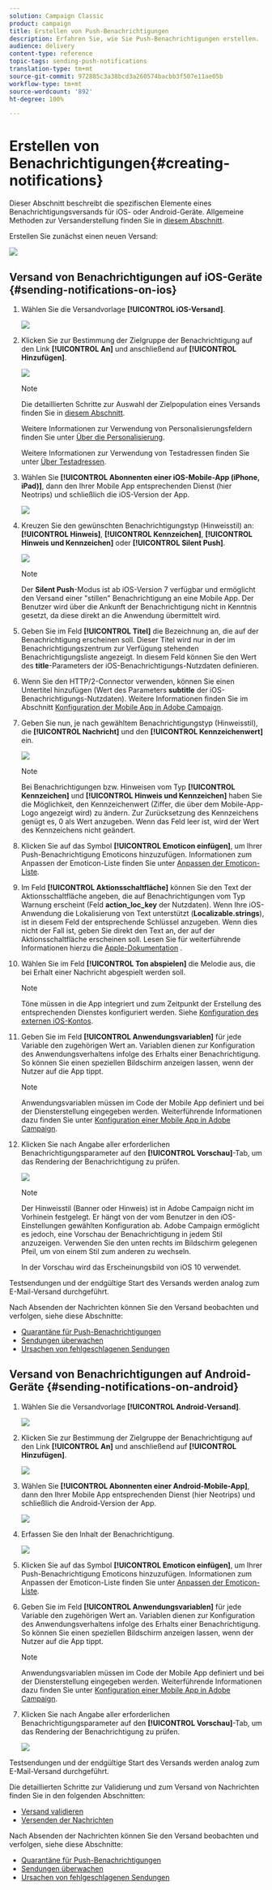 ```yaml
---
solution: Campaign Classic
product: campaign
title: Erstellen von Push-Benachrichtigungen
description: Erfahren Sie, wie Sie Push-Benachrichtigungen erstellen.
audience: delivery
content-type: reference
topic-tags: sending-push-notifications
translation-type: tm+mt
source-git-commit: 972885c3a38bcd3a260574bacbb3f507e11ae05b
workflow-type: tm+mt
source-wordcount: '892'
ht-degree: 100%

---
```



# Erstellen von Benachrichtigungen{#creating-notifications}

Dieser Abschnitt beschreibt die spezifischen Elemente eines Benachrichtigungsversands für iOS- oder Android-Geräte. Allgemeine Methoden zur Versanderstellung finden Sie in [diesem Abschnitt](../../delivery/using/steps-about-delivery-creation-steps.md).

Erstellen Sie zunächst einen neuen Versand:

![](assets/nmac_delivery_1.png)

## Versand von Benachrichtigungen auf iOS-Geräte {#sending-notifications-on-ios}

1. Wählen Sie die Versandvorlage **[!UICONTROL iOS-Versand]**.

   ![](assets/nmac_delivery_ios_1.png)

1. Klicken Sie zur Bestimmung der Zielgruppe der Benachrichtigung auf den Link **[!UICONTROL An]** und anschließend auf **[!UICONTROL Hinzufügen]**.

   ![](assets/nmac_delivery_ios_2.png)

   >[!NOTE]
   >
   >Die detaillierten Schritte zur Auswahl der Zielpopulation eines Versands finden Sie in [diesem Abschnitt](../../delivery/using/steps-defining-the-target-population.md).
   >
   >Weitere Informationen zur Verwendung von Personalisierungsfeldern finden Sie unter [Über die Personalisierung](../../delivery/using/about-personalization.md).
   >
   >Weitere Informationen zur Verwendung von Testadressen finden Sie unter [Über Testadressen](../../delivery/using/about-seed-addresses.md).

1. Wählen Sie **[!UICONTROL Abonnenten einer iOS-Mobile-App (iPhone, iPad)]**, dann den Ihrer Mobile App entsprechenden Dienst (hier Neotrips) und schließlich die iOS-Version der App.

   ![](assets/nmac_delivery_ios_3.png)

1. Kreuzen Sie den gewünschten Benachrichtigungstyp (Hinweisstil) an: **[!UICONTROL Hinweis]**, **[!UICONTROL Kennzeichen]**, **[!UICONTROL Hinweis und Kennzeichen]** oder **[!UICONTROL Silent Push]**.

   ![](assets/nmac_delivery_ios_4.png)

   >[!NOTE]
   >
   >Der **Silent Push**-Modus ist ab iOS-Version 7 verfügbar und ermöglicht den Versand einer &quot;stillen&quot; Benachrichtigung an eine Mobile App. Der Benutzer wird über die Ankunft der Benachrichtigung nicht in Kenntnis gesetzt, da diese direkt an die Anwendung übermittelt wird.

1. Geben Sie im Feld **[!UICONTROL Titel]** die Bezeichnung an, die auf der Benachrichtigung erscheinen soll. Dieser Titel wird nur in der im Benachrichtigungszentrum zur Verfügung stehenden Benachrichtigungsliste angezeigt. In diesem Feld können Sie den Wert des **title**-Parameters der iOS-Benachrichtigungs-Nutzdaten definieren.

1. Wenn Sie den HTTP/2-Connector verwenden, können Sie einen Untertitel hinzufügen (Wert des Parameters **subtitle** der iOS-Benachrichtigungs-Nutzdaten). Weitere Informationen finden Sie im Abschnitt [Konfiguration der Mobile App in Adobe Campaign](../../delivery/using/configuring-the-mobile-application.md).

1. Geben Sie nun, je nach gewähltem Benachrichtigungstyp (Hinweisstil), die **[!UICONTROL Nachricht]** und den **[!UICONTROL Kennzeichenwert]** ein.

   ![](assets/nmac_delivery_ios_5.png)

   >[!NOTE]
   >
   >Bei Benachrichtigungen bzw. Hinweisen vom Typ **[!UICONTROL Kennzeichen]** und **[!UICONTROL Hinweis und Kennzeichen]** haben Sie die Möglichkeit, den Kennzeichenwert (Ziffer, die über dem Mobile-App-Logo angezeigt wird) zu ändern. Zur Zurücksetzung des Kennzeichens genügt es, 0 als Wert anzugeben. Wenn das Feld leer ist, wird der Wert des Kennzeichens nicht geändert.

1. Klicken Sie auf das Symbol **[!UICONTROL Emoticon einfügen]**, um Ihrer Push-Benachrichtigung Emoticons hinzuzufügen. Informationen zum Anpassen der Emoticon-Liste finden Sie unter [Anpassen der Emoticon-Liste](../../delivery/using/customizing-emoticon-list.md).

1. Im Feld **[!UICONTROL Aktionsschaltfläche]** können Sie den Text der Aktionsschaltfläche angeben, die auf Benachrichtigungen vom Typ Warnung erscheint (Feld **action_loc_key** der Nutzdaten). Wenn Ihre iOS-Anwendung die Lokalisierung von Text unterstützt (**Localizable.strings**), ist in diesem Feld der entsprechende Schlüssel anzugeben. Wenn dies nicht der Fall ist, geben Sie direkt den Text an, der auf der Aktionsschaltfläche erscheinen soll. Lesen Sie für weiterführende Informationen hierzu die [Apple-Dokumentation](https://developer.apple.com/library/archive/documentation/NetworkingInternet/Conceptual/RemoteNotificationsPG/CreatingtheNotificationPayload.html#//apple_ref/doc/uid/TP40008194-CH10-SW1) .
1. Wählen Sie im Feld **[!UICONTROL Ton abspielen]** die Melodie aus, die bei Erhalt einer Nachricht abgespielt werden soll.

   >[!NOTE]
   >
   >Töne müssen in die App integriert und zum Zeitpunkt der Erstellung des entsprechenden Dienstes konfiguriert werden. Siehe [Konfiguration des externen iOS-Kontos](../../delivery/using/configuring-the-mobile-application.md#configuring-external-account-ios).

1. Geben Sie im Feld **[!UICONTROL Anwendungsvariablen]** für jede Variable den zugehörigen Wert an. Variablen dienen zur Konfiguration des Anwendungsverhaltens infolge des Erhalts einer Benachrichtigung. So können Sie einen speziellen Bildschirm anzeigen lassen, wenn der Nutzer auf die App tippt.

   >[!NOTE]
   >
   >Anwendungsvariablen müssen im Code der Mobile App definiert und bei der Diensterstellung eingegeben werden. Weiterführende Informationen dazu finden Sie unter [Konfiguration einer Mobile App in Adobe Campaign](../../delivery/using/configuring-the-mobile-application.md).

1. Klicken Sie nach Angabe aller erforderlichen Benachrichtigungsparameter auf den **[!UICONTROL Vorschau]**-Tab, um das Rendering der Benachrichtigung zu prüfen.

   ![](assets/nmac_intro_2.png)

   >[!NOTE]
   >
   >Der Hinweisstil (Banner oder Hinweis) ist in Adobe Campaign nicht im Vorhinein festgelegt. Er hängt von der vom Benutzer in den iOS-Einstellungen gewählten Konfiguration ab. Adobe Campaign ermöglicht es jedoch, eine Vorschau der Benachrichtigung in jedem Stil anzuzeigen. Verwenden Sie den unten rechts im Bildschirm gelegenen Pfeil, um von einem Stil zum anderen zu wechseln.
   >
   >In der Vorschau wird das Erscheinungsbild von iOS 10 verwendet.

Testsendungen und der endgültige Start des Versands werden analog zum E-Mail-Versand durchgeführt.

Nach Absenden der Nachrichten können Sie den Versand beobachten und verfolgen, siehe diese Abschnitte:

* [Quarantäne für Push-Benachrichtigungen](../../delivery/using/understanding-quarantine-management.md#push-notification-quarantines)
* [Sendungen überwachen](../../delivery/using/monitoring-a-delivery.md)
* [Ursachen von fehlgeschlagenen Sendungen](../../delivery/using/understanding-delivery-failures.md)

## Versand von Benachrichtigungen auf Android-Geräte {#sending-notifications-on-android}

1. Wählen Sie die Versandvorlage **[!UICONTROL Android-Versand]**.

   ![](assets/nmac_delivery_android_1.png)

1. Klicken Sie zur Bestimmung der Zielgruppe der Benachrichtigung auf den Link **[!UICONTROL An]** und anschließend auf **[!UICONTROL Hinzufügen]**.

   ![](assets/nmac_delivery_android_2.png)

1. Wählen Sie **[!UICONTROL Abonnenten einer Android-Mobile-App]**, dann den Ihrer Mobile App entsprechenden Dienst (hier Neotrips) und schließlich die Android-Version der App.

   ![](assets/nmac_delivery_android_3.png)

1. Erfassen Sie den Inhalt der Benachrichtigung.

   ![](assets/nmac_delivery_android_4.png)

1. Klicken Sie auf das Symbol **[!UICONTROL Emoticon einfügen]**, um Ihrer Push-Benachrichtigung Emoticons hinzuzufügen. Informationen zum Anpassen der Emoticon-Liste finden Sie unter [Anpassen der Emoticon-Liste](../../delivery/using/defining-interactive-content.md).

1. Geben Sie im Feld **[!UICONTROL Anwendungsvariablen]** für jede Variable den zugehörigen Wert an. Variablen dienen zur Konfiguration des Anwendungsverhaltens infolge des Erhalts einer Benachrichtigung. So können Sie einen speziellen Bildschirm anzeigen lassen, wenn der Nutzer auf die App tippt.

   >[!NOTE]
   >
   >Anwendungsvariablen müssen im Code der Mobile App definiert und bei der Diensterstellung eingegeben werden. Weiterführende Informationen dazu finden Sie unter [Konfiguration einer Mobile App in Adobe Campaign](../../delivery/using/configuring-the-mobile-application.md).

1. Klicken Sie nach Angabe aller erforderlichen Benachrichtigungsparameter auf den **[!UICONTROL Vorschau]**-Tab, um das Rendering der Benachrichtigung zu prüfen.

   ![](assets/nmac_intro_1.png)

Testsendungen und der endgültige Start des Versands werden analog zum E-Mail-Versand durchgeführt.

Die detaillierten Schritte zur Validierung und zum Versand von Nachrichten finden Sie in den folgenden Abschnitten:

* [Versand validieren](../../delivery/using/steps-validating-the-delivery.md)
* [Versenden der Nachrichten](../../delivery/using/steps-sending-the-delivery.md)

Nach Absenden der Nachrichten können Sie den Versand beobachten und verfolgen, siehe diese Abschnitte:

* [Quarantäne für Push-Benachrichtigungen](../../delivery/using/understanding-quarantine-management.md#push-notification-quarantines)
* [Sendungen überwachen](../../delivery/using/monitoring-a-delivery.md)
* [Ursachen von fehlgeschlagenen Sendungen](../../delivery/using/understanding-delivery-failures.md)
